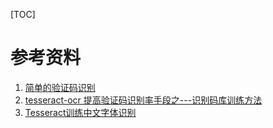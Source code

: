 [TOC]

# 参考资料
1. [简单的验证码识别](https://blog.csdn.net/qq_35923581/article/details/79487579)
2. [tesseract-ocr 提高验证码识别率手段之---识别码库训练方法](https://blog.csdn.net/shuzui1985/article/details/8188993)
3. [Tesseract训练中文字体识别](https://www.cnblogs.com/mafeng/p/8124159.html)